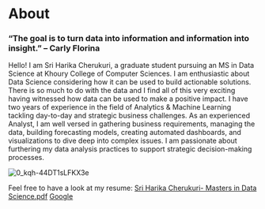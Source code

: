 # About

### “The goal is to turn data into information and information into insight.” – Carly Florina

Hello! I am Sri Harika Cherukuri, a graduate student pursuing an MS in Data Science at Khoury College of Computer Sciences. I am enthusiastic about Data Science considering how it can be used to build actionable solutions. There is so much to do with the data and I find all of this very exciting having witnessed how data can be used to make a positive impact. I have two years of experience in the field of Analytics & Machine Learning tackling day-to-day and strategic business challenges. As an experienced Analyst, I am well versed in gathering business requirements, managing the data, building forecasting models, creating automated dashboards, and visualizations to dive deep into complex issues. I am passionate about furthering my data analysis practices to support strategic decision-making processes.

![0_kqh-44DT1sLFKX3e](https://user-images.githubusercontent.com/46738928/151638739-6786d91b-a911-4242-919f-5db3320e5543.png)

Feel free to have a look at my resume: [Sri Harika Cherukuri- Masters in Data Science.pdf](https://github.com/har1ka/har1ka/files/7962598/Sri.Harika.Cherukuri-.Masters.in.Data.Science.pdf)
<a href="https://github.com/har1ka/har1ka/files/7962598/Sri.Harika.Cherukuri-.Masters.in.Data.Science.pdf" target="_blank">Google</a>


